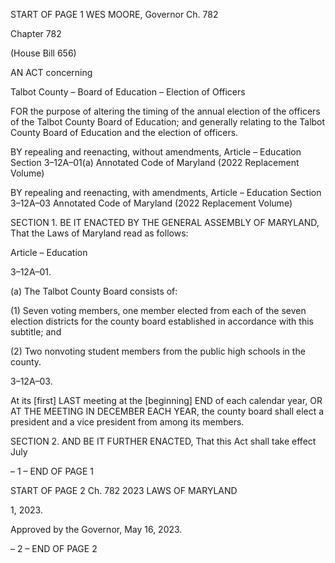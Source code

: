 START OF PAGE 1
WES MOORE, Governor Ch. 782

Chapter 782

(House Bill 656)

AN ACT concerning

Talbot County – Board of Education – Election of Officers

FOR the purpose of altering the timing of the annual election of the officers of the Talbot
County Board of Education; and generally relating to the Talbot County Board of
Education and the election of officers.

BY repealing and reenacting, without amendments,
Article – Education
Section 3–12A–01(a)
Annotated Code of Maryland
(2022 Replacement Volume)

BY repealing and reenacting, with amendments,
Article – Education
Section 3–12A–03
Annotated Code of Maryland
(2022 Replacement Volume)

SECTION 1. BE IT ENACTED BY THE GENERAL ASSEMBLY OF MARYLAND,
That the Laws of Maryland read as follows:

Article – Education

3–12A–01.

(a) The Talbot County Board consists of:

(1) Seven voting members, one member elected from each of the seven
election districts for the county board established in accordance with this subtitle; and

(2) Two nonvoting student members from the public high schools in the
county.

3–12A–03.

At its [first] LAST meeting at the [beginning] END of each calendar year, OR AT THE
MEETING IN DECEMBER EACH YEAR, the county board shall elect a president and a vice
president from among its members.

SECTION 2. AND BE IT FURTHER ENACTED, That this Act shall take effect July

– 1 –
END OF PAGE 1

START OF PAGE 2
Ch. 782 2023 LAWS OF MARYLAND

1, 2023.

Approved by the Governor, May 16, 2023.

– 2 –
END OF PAGE 2